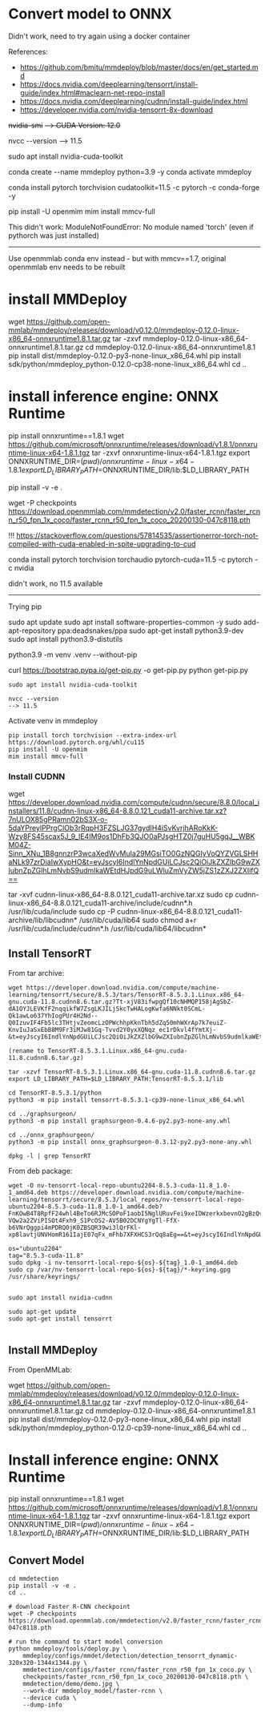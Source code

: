 # Convert model to ONNX

Didn't work, need to try again using a docker container

References:

- <https://github.com/bmitu/mmdeploy/blob/master/docs/en/get_started.md>
- https://docs.nvidia.com/deeplearning/tensorrt/install-guide/index.html#maclearn-net-repo-install
- https://docs.nvidia.com/deeplearning/cudnn/install-guide/index.html
- https://developer.nvidia.com/nvidia-tensorrt-8x-download

~~nvidia-smi~~
~~--> CUDA Version: 12.0~~

nvcc --version
--> 11.5

sudo apt install nvidia-cuda-toolkit

conda create --name mmdeploy python=3.9 -y
conda activate mmdeploy

conda install pytorch torchvision cudatoolkit=11.5 -c pytorch -c conda-forge -y

pip install -U openmim
mim install mmcv-full


This didn't work: ModuleNotFoundError: No module named 'torch' (even if pythorch was just installed)

----

<!-- python3.10 venv -->

<!-- pip install torch torchvision cudatoolkit==11.5 -->

Use openmmlab conda env instead - but with mmcv==1.7, original openmmlab env needs to be rebuilt


# install MMDeploy
wget https://github.com/open-mmlab/mmdeploy/releases/download/v0.12.0/mmdeploy-0.12.0-linux-x86_64-onnxruntime1.8.1.tar.gz
tar -zxvf mmdeploy-0.12.0-linux-x86_64-onnxruntime1.8.1.tar.gz
cd mmdeploy-0.12.0-linux-x86_64-onnxruntime1.8.1
pip install dist/mmdeploy-0.12.0-py3-none-linux_x86_64.whl
pip install sdk/python/mmdeploy_python-0.12.0-cp38-none-linux_x86_64.whl
cd ..
# install inference engine: ONNX Runtime
pip install onnxruntime==1.8.1
wget https://github.com/microsoft/onnxruntime/releases/download/v1.8.1/onnxruntime-linux-x64-1.8.1.tgz
tar -zxvf onnxruntime-linux-x64-1.8.1.tgz
export ONNXRUNTIME_DIR=$(pwd)/onnxruntime-linux-x64-1.8.1
export LD_LIBRARY_PATH=$ONNXRUNTIME_DIR/lib:$LD_LIBRARY_PATH


pip install -v -e .

wget -P checkpoints https://download.openmmlab.com/mmdetection/v2.0/faster_rcnn/faster_rcnn_r50_fpn_1x_coco/faster_rcnn_r50_fpn_1x_coco_20200130-047c8118.pth



!!! https://stackoverflow.com/questions/57814535/assertionerror-torch-not-compiled-with-cuda-enabled-in-spite-upgrading-to-cud

conda install pytorch torchvision torchaudio pytorch-cuda=11.5 -c pytorch -c nvidia

didn't work, no 11.5 available

---

Trying pip

sudo apt update
sudo apt install software-properties-common -y
sudo add-apt-repository ppa:deadsnakes/ppa
sudo apt-get install python3.9-dev
sudo apt install python3.9-distutils

python3.9 -m venv .venv --without-pip

curl https://bootstrap.pypa.io/get-pip.py -o get-pip.py
python get-pip.py


```shell
sudo apt install nvidia-cuda-toolkit

nvcc --version
--> 11.5
```

Activate venv in mmdeploy

```shell
pip install torch torchvision --extra-index-url https://download.pytorch.org/whl/cu115
pip install -U openmim
mim install mmcv-full

```

### Install CUDNN

wget https://developer.download.nvidia.com/compute/cudnn/secure/8.8.0/local_installers/11.8/cudnn-linux-x86_64-8.8.0.121_cuda11-archive.tar.xz?7nULOX85gPRamn02bS3X-o-5daYPreylPPrgClOb3rRqpH3FZSLJG37gydIH4iSvKvrjhARoKkK-Wzy8FS45scax5J_9_IE4IM9os1DhFb3QJO0aPJsgHTZ0j7guHU5gqJ__WBKM04Z-Sinn_XNu_1B8gnnzrP3wcaXedWvMuIa29MGsiTO0GzNQGIyVoQYZVGLSHHaNLk97zrDiaIwXypHO&t=eyJscyI6IndlYnNpdGUiLCJsc2QiOiJkZXZlbG9wZXIubnZpZGlhLmNvbS9udmlkaWEtdHJpdG9uLWluZmVyZW5jZS1zZXJ2ZXIifQ==

tar -xvf cudnn-linux-x86_64-8.8.0.121_cuda11-archive.tar.xz
sudo cp cudnn-linux-x86_64-8.8.0.121_cuda11-archive/include/cudnn*.h /usr/lib/cuda/include 
sudo cp -P cudnn-linux-x86_64-8.8.0.121_cuda11-archive/lib/libcudnn* /usr/lib/cuda/lib64
sudo chmod a+r /usr/lib/cuda/include/cudnn*.h /usr/lib/cuda/lib64/libcudnn*

## Install TensorRT

From tar archive:

```shell
wget https://developer.download.nvidia.com/compute/machine-learning/tensorrt/secure/8.5.3/tars/TensorRT-8.5.3.1.Linux.x86_64-gnu.cuda-11.8.cudnn8.6.tar.gz?Tt-xjV83ifwpgQf10cNHMQP158jAgSbZ-dA1OYJLEVKfF2nqqikfW7ZsgLKJILjSkcTwHALogKwfa6NNkt0SCmL-Qk1awLo637YhIogPUr4H2Nd--Q0IzuvIF4Fb5lc3THtjvZeomcLzOPWchhpKknTbh5dZq50mhWXrAp7k7euiZ-KnvIuJaSxEbB8M9Fr3iMJw81Gq-Tvvd2Y0yxXQNqz_ec1rDkvl4fYmtXj-&t=eyJscyI6IndlYnNpdGUiLCJsc2QiOiJkZXZlbG9wZXIubnZpZGlhLmNvbS9udmlkaWEtdHJpdG9uLWluZmVyZW5jZS1zZXJ2ZXIifQ== 

(rename to TensorRT-8.5.3.1.Linux.x86_64-gnu.cuda-11.8.cudnn8.6.tar.gz)

tar -xzvf TensorRT-8.5.3.1.Linux.x86_64-gnu.cuda-11.8.cudnn8.6.tar.gz
export LD_LIBRARY_PATH=$LD_LIBRARY_PATH:TensorRT-8.5.3.1/lib

cd TensorRT-8.5.3.1/python
python3 -m pip install tensorrt-8.5.3.1-cp39-none-linux_x86_64.whl

cd ../graphsurgeon/
python3 -m pip install graphsurgeon-0.4.6-py2.py3-none-any.whl

cd ../onnx_graphsurgeon/
python3 -m pip install onnx_graphsurgeon-0.3.12-py2.py3-none-any.whl

dpkg -l | grep TensorRT
```

From deb package:

```shell
wget -O nv-tensorrt-local-repo-ubuntu2204-8.5.3-cuda-11.8_1.0-1_amd64.deb https://developer.download.nvidia.com/compute/machine-learning/tensorrt/secure/8.5.3/local_repos/nv-tensorrt-local-repo-ubuntu2204-8.5.3-cuda-11.8_1.0-1_amd64.deb?FnKOwB4T8RpfF24whl4BeTo6RJMcSOPoF1aobI5NglURuvFei9xeIDWzerkxbevnO2gBzQv7V7rwR9BCDv5Eg5r36vm6T3tAH89z9VRho9kdwJrMz_7Iy-VQw2a2ZViPISOt4Fxh9_S1PcOS2-AV5B02DCNYgYgTl-FfX-b6VNrQggpi4mPDRQ0jK0ZBSQR39wi3lQrFKl-xp8lavtjUNVHomR161IajE07qFx_mFhb7XFXHCS3rQq8aEg==&t=eyJscyI6IndlYnNpdGUiLCJsc2QiOiJkZXZlbG9wZXIubnZpZGlhLmNvbS9udmlkaWEtdHJpdG9uLWluZmVyZW5jZS1zZXJ2ZXIifQ==

os="ubuntu2204"
tag="8.5.3-cuda-11.8"
sudo dpkg -i nv-tensorrt-local-repo-${os}-${tag}_1.0-1_amd64.deb
sudo cp /var/nv-tensorrt-local-repo-${os}-${tag}/*-keyring.gpg /usr/share/keyrings/


sudo apt install nvidia-cudnn

sudo apt-get update
sudo apt-get install tensorrt


```


## Install MMDeploy

From OpenMMLab:

wget https://github.com/open-mmlab/mmdeploy/releases/download/v0.12.0/mmdeploy-0.12.0-linux-x86_64-onnxruntime1.8.1.tar.gz
tar -zxvf mmdeploy-0.12.0-linux-x86_64-onnxruntime1.8.1.tar.gz
cd mmdeploy-0.12.0-linux-x86_64-onnxruntime1.8.1
pip install dist/mmdeploy-0.12.0-py3-none-linux_x86_64.whl
pip install sdk/python/mmdeploy_python-0.12.0-cp39-none-linux_x86_64.whl
cd ..

# Install inference engine: ONNX Runtime

pip install onnxruntime==1.8.1
wget https://github.com/microsoft/onnxruntime/releases/download/v1.8.1/onnxruntime-linux-x64-1.8.1.tgz
tar -zxvf onnxruntime-linux-x64-1.8.1.tgz
export ONNXRUNTIME_DIR=$(pwd)/onnxruntime-linux-x64-1.8.1
export LD_LIBRARY_PATH=$ONNXRUNTIME_DIR/lib:$LD_LIBRARY_PATH

## Convert Model

```
cd mmdetection
pip install -v -e .
cd ..

# download Faster R-CNN checkpoint
wget -P checkpoints https://download.openmmlab.com/mmdetection/v2.0/faster_rcnn/faster_rcnn_r50_fpn_1x_coco/faster_rcnn_r50_fpn_1x_coco_20200130-047c8118.pth

# run the command to start model conversion
python mmdeploy/tools/deploy.py \
    mmdeploy/configs/mmdet/detection/detection_tensorrt_dynamic-320x320-1344x1344.py \
    mmdetection/configs/faster_rcnn/faster_rcnn_r50_fpn_1x_coco.py \
    checkpoints/faster_rcnn_r50_fpn_1x_coco_20200130-047c8118.pth \
    mmdetection/demo/demo.jpg \
    --work-dir mmdeploy_model/faster-rcnn \
    --device cuda \
    --dump-info
```



